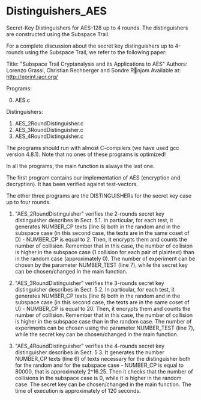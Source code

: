# Distinguishers_AES

Secret-Key Distinguishers for AES-128 up to 4 rounds. The distinguishers are constructed using the Subspace Trail.

For a complete discussion about the secret key distinguishers up to 4-rounds using the Subspace Trail, we refer to the following paper:

Title: "Subspace Trail Cryptanalysis and its Applications to AES"
Authors: Lorenzo Grassi, Christian Rechberger and Sondre Rnjom
Available at: http://eprint.iacr.org/

Programs:

0) AES.c

Distinguishers:

1) AES_2RoundDistinguisher.c
2) AES_3RoundDistinguisher.c
3) AES_4RoundDistinguisher.c

The programs should run with almost C-compilers (we have used gcc version 4.8.1).
Note that no ones of these programs is optimized!

In all the programs, the main function is always the last one.

The first program contains our implementation of AES (encryption and decryption).
It has been verified against test-vectors.

The other three programs are the DISTINGUISHERs for the secret key case up to four rounds.

1) "AES_2RoundDistinguisher" verifies the 2-rounds secret key distinguisher describes in Sect. 5.1.
In particular, for each test, it generates NUMBER_CP texts (line 6) both in the random and in the subspace case (in this second case, the texts are in the 
same coset of D) - NUMBER_CP is equal to 2. Then, it encrypts them and counts the number of collision. Remember that in this case, the number of collision is higher in the 
subspace case (1 collision for each pair of plaintext) than in the random case (approximately 0).
The number of experiment can be chosen by the parameter NUMBER_TEST (line 7), while the secret key can be chosen/changed in the main function.

2) "AES_3RoundDistinguisher" verifies the 3-rounds secret key distinguisher describes in Sect. 5.2.
In particular, for each test, it generates NUMBER_CP texts (line 6) both in the random and in the subspace case (in this second case, the texts are in the 
same coset of U) - NUMBER_CP is equal to 20. Then, it encrypts them and counts the number of collision. Remember that in this case, the number of collision is higher in the 
subspace case than in the random case.
The number of experiments can be chosen using the parameter NUMBER_TEST (line 7), while the secret key can be chosen/changed in the main function.

3) "AES_4RoundDistinguisher" verifies the 4-rounds secret key distinguisher describes in Sect. 5.3.
It generates the number NUMBER_CP texts (line 6) of texts necessary for the distinguisher both for the random and for the subspace case - NUMBER_CP
is equal to 80000, that is approximately 2^16.25.
Then it checks that the number of collisions in the subspace case is 0, while it is higher in the random case.
The secret key can be chosen/changed in the main function.
The time of execution is approximately of 120 seconds.
